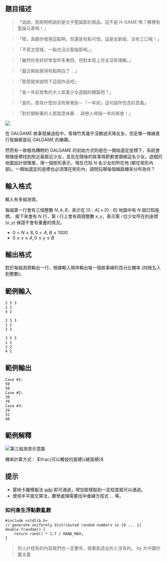 ## 題目描述 ##

> 「話說，剛剛明明說的是合乎聖誕節的商品。這不是 H-GAME 嗎？哪裡有聖誕元素啊！」

> 「嗯，真虧你發現這點啊，但還是有點可惜，這是全齡版，沒有工口哦！」

> 「不管怎麼樣，一點也沒合聖誕節啊。」

> 「雖然你有好好學習許多東西，但對本質上完全沒有理解。」

> 「最近開始覺得有點明白了 …」

> 「那麼就來說明下這個作品吧」

> 「是一年前發售的大人氣美少女遊戲的續篇吧？」

> 「是的，那為什麼你沒有察覺到－『一年前』這句話所包含的意義」

> 「對於期盼著的人那就意味著 … 與戀人時隔一年的再會！」

![](http://i.imgur.com/wPu8hMV.jpg)

在 GALGAME 故事發展過程中，青梅竹馬幾乎沒勝過天降女友，但走哪一條線進行發展都是玩 GALGAME 的樂趣。

然而有一款極為糟糕的 GALGAME 的初始方式則是在一開始選定座標下，系統會根據座標找到附近最鄰近少女，並且在隨後的故事情節都會圍繞這名少女。遊戲的地圖設計很簡單，用一個矩形表示，現在已知 $N$ 名少女的所在地 (都在矩形內部)。一開始選定的座標也必須落在矩形內，請問玩哪每個線路機率分布為何？

## 輸入格式 ##

輸入有多組測資。

每組第一行會有三個整數 $N, A, B$，表示在 $[0 : A] \times [0 : B]$ 地圖中有 $N$ 個已知座標。
接下來會有 $N$ 行，第 $i$ 行上會有兩個整數 $x, y$，表示第 $i$ 位少女所在的座標 $(x, y)$ 保證不會有重疊的情況。

* $0 < N \le 8, \; 0 < A, \; B \le 1000$
* $0 \le x \le A, 0 \le y \le B$

## 輸出格式 ##

對於每組測資輸出一行，根據輸入順序輸出每一個故事線的百分比機率 (四捨五入到整數)。

## 範例輸入 ##

```
2 5 3
1 2
4 2
  
2 5 3
1 1
2 2
  
3 5 3
1 1
2 2
4 1
```

## 範例輸出 ##

```
Case #1:
50
50
Case #2:
30
70
Case #3:
29
31
40
```

## 範例解釋 ##

![第三組測資示意圖](http://i.imgur.com/4NXKZie.png)

機率計算方式： $\frac{可以觸發的面積}{總面積}$

## 提示 ##

* 蒙地卡羅模擬法 [wiki](https://en.wikipedia.org/wiki/Monte_Carlo_method) 即可通過，增加取樣點到一定程度就可以通過。
* 使用半平面交算法，數學處理需要找中垂線方程式 ... 等。

### 如何產生浮點數亂數 ###

```
#include <stdlib.h>
// generate uniformly distributed random numbers in [0 ... 1]
double frandom() {
	return rand() * 1.f / RAND_MAX;
}
```

> 別人計程有的內容我們也一定要有，接著創造出別人沒有的。 by 大中國抄襲主義